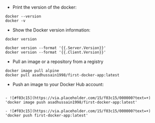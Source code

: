 - Print the version of the docker:
```
docker --version
docker -v
```
- Show the Docker version information:
```
docker version

docker version --format '{{.Server.Version}}'
docker version --format '{{.Client.Version}}'
```
- Pull an image or a repository from a registry
```
docker image pull alpine
docker pull asadhussain1998/first-docker-app:latest
```
- Push an image to your Docker Hub account:
```

- ![#f03c15](https://via.placeholder.com/15/f03c15/000000?text=+) 'docker image push asadhussain1998/first-docker-app:latest'

- ![#f03c15](https://via.placeholder.com/15/f03c15/000000?text=+) 'docker push first-docker-app:latest'
```
